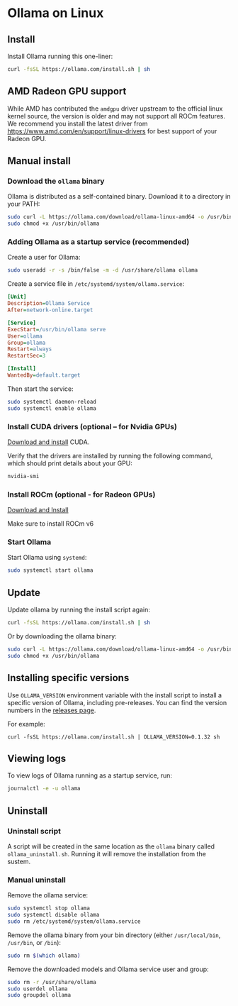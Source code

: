 # Ollama on Linux

## Install

Install Ollama running this one-liner:

>

```bash
curl -fsSL https://ollama.com/install.sh | sh
```

## AMD Radeon GPU support

While AMD has contributed the `amdgpu` driver upstream to the official linux
kernel source, the version is older and may not support all ROCm features. We
recommend you install the latest driver from
https://www.amd.com/en/support/linux-drivers for best support of your Radeon
GPU.

## Manual install

### Download the `ollama` binary

Ollama is distributed as a self-contained binary. Download it to a directory in your PATH:

```bash
sudo curl -L https://ollama.com/download/ollama-linux-amd64 -o /usr/bin/ollama
sudo chmod +x /usr/bin/ollama
```

### Adding Ollama as a startup service (recommended)

Create a user for Ollama:

```bash
sudo useradd -r -s /bin/false -m -d /usr/share/ollama ollama
```

Create a service file in `/etc/systemd/system/ollama.service`:

```ini
[Unit]
Description=Ollama Service
After=network-online.target

[Service]
ExecStart=/usr/bin/ollama serve
User=ollama
Group=ollama
Restart=always
RestartSec=3

[Install]
WantedBy=default.target
```

Then start the service:

```bash
sudo systemctl daemon-reload
sudo systemctl enable ollama
```

### Install CUDA drivers (optional – for Nvidia GPUs)

[Download and install](https://developer.nvidia.com/cuda-downloads) CUDA.

Verify that the drivers are installed by running the following command, which should print details about your GPU:

```bash
nvidia-smi
```

### Install ROCm (optional - for Radeon GPUs)
[Download and Install](https://rocm.docs.amd.com/projects/install-on-linux/en/latest/tutorial/quick-start.html)

Make sure to install ROCm v6

### Start Ollama

Start Ollama using `systemd`:

```bash
sudo systemctl start ollama
```

## Update

Update ollama by running the install script again:

```bash
curl -fsSL https://ollama.com/install.sh | sh
```

Or by downloading the ollama binary:

```bash
sudo curl -L https://ollama.com/download/ollama-linux-amd64 -o /usr/bin/ollama
sudo chmod +x /usr/bin/ollama
```

## Installing specific versions

Use `OLLAMA_VERSION` environment variable with the install script to install a specific version of Ollama, including pre-releases. You can find the version numbers in the [releases page](https://github.com/ollama/ollama/releases). 

For example:

```
curl -fsSL https://ollama.com/install.sh | OLLAMA_VERSION=0.1.32 sh
```

## Viewing logs

To view logs of Ollama running as a startup service, run:

```bash
journalctl -e -u ollama
```

## Uninstall

### Uninstall script
A script will be created in the same location as the `ollama` binary called `ollama_uninstall.sh`. Running it will remove the installation from the sustem.

### Manual uninstall

Remove the ollama service:

```bash
sudo systemctl stop ollama
sudo systemctl disable ollama
sudo rm /etc/systemd/system/ollama.service
```

Remove the ollama binary from your bin directory (either `/usr/local/bin`, `/usr/bin`, or `/bin`):

```bash
sudo rm $(which ollama)
```

Remove the downloaded models and Ollama service user and group:

```bash
sudo rm -r /usr/share/ollama
sudo userdel ollama
sudo groupdel ollama
```
